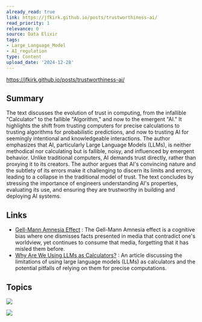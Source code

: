 ```yaml
---
already_read: true
link: https://jfkirk.github.io/posts/trustworthiness-ai/
read_priority: 1
relevance: 0
source: Data Elixir
tags:
- Large_Language_Model
- AI_regulation
type: Content
upload_date: '2024-12-28'
---
```


https://jfkirk.github.io/posts/trustworthiness-ai/
## Summary

The text discusses the evolution of trust in computing, from the infallible "Calculator" to the fallible "Algorithm," and now to the emergent "AI." It highlights the shift from trusting computers for precise calculations to trusting algorithms for probabilistic predictions, and now to trusting AI for seemingly intentional and knowledgeable interactions. The author emphasizes that AI, particularly Large Language Models (LLMs), is neither methodical nor calculating but is fallible, noisy, and influenced by emergent behavior. Unlike traditional computers, AI demands trust directly, rather than proxying it to its creators. The author argues that AI's convincing nature and the subtlety of its errors make it challenging to discern its limits and errors, leading to a collapse in the traditional model of trust. The text concludes by stressing the importance of engineers understanding AI's properties, evaluating its use, and ensuring they are trustworthy in building and deploying AI systems.
## Links

- [Gell-Mann Amnesia Effect](https://en.wiktionary.org/wiki/Gell-Mann_Amnesia_effect) : The Gell-Mann Amnesia effect is a cognitive bias where one dismisses facts presented in media that contradict one's worldview, yet continues to consume that media, forgetting that it has misled them before.
- [Why Are We Using LLMs as Calculators?](https://vickiboykis.com/2024/11/09/why-are-we-using-llms-as-calculators/) : An article discussing the limitations of using large language models (LLMs) as calculators and the potential pitfalls of relying on them for precise computations.

## Topics

![](topics/Concept/Retrieval%20Augmented%20Generation)

![](topics/Concept/Chain%20of%20Thought)